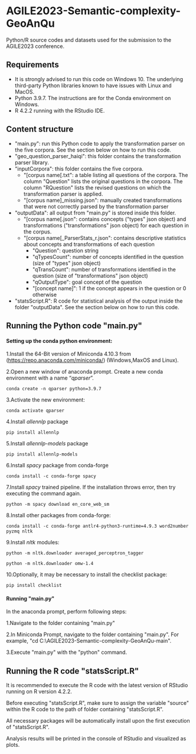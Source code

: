 # AGILE2023-Semantic-complexity-GeoAnQu

Python/R source codes and datasets used for the submission to the AGILE2023 conference.


## Requirements
- It is strongly advised to run this code on Windows 10. The underlying third-party Python libraries known to have issues with Linux and MacOS.
- Python 3.9.7. The instructions are for the Conda environment on Windows.
- R 4.2.2 running with the RStudio IDE.


## Content structure

- "main.py": run this Python code to apply the transformation parser on the five corpora. See the section below on how to run this code.
- "geo_question_parser_haiqi": this folder contains the transformation parser library.
- "inputCorpora": this folder contains the five corpora.
    - "\[corpus name\[.txt": a table listing all questions of the corpora. The column "Question" lists the original questions in the corpora. The column "RQuestion" lists the revised questions on which the transformation parser is applied.
    - "\[corpus name\]\_missing.json": manually created transformations that were not correctly parsed by the transformation parser
- "outputData": all output from "main.py" is stored inside this folder.
    - "\[corpus name\[.json": contains concepts ("types" json object) and transformations ("transformations" json object) for each question in the corpus.
    - "\[corpus name\[\_ParserStats_r.json": contains descriptive statistics about concepts and transformations of each question
        - "Question": question string
        - "qTypesCount": number of concepts identified in the question (size of "types" json object)
        - "qTransCount": number of transformations identified in the question (size of "transformations" json object)
        - "qOutputType": goal concept of the question
        - "\[concept name\]": 1 if the concept appears in the question or 0 otherwise
- "statsScript.R": R code for statistical analysis of the output inside the folder "outputData". See the section below on how to run this code.
    

## Running the Python code "main.py"

#### Setting up the conda python environment:
    
1.Install the 64-Bit version of Miniconda 4.10.3  from (https://repo.anaconda.com/miniconda/) (Windows,MaxOS and Linux).

2.Open a new window of anaconda prompt. Create a new conda environment with a name “*qparser*”.

    conda create -n qparser python=3.9.7

3.Activate the new environment:

    conda activate qparser

4.Install *allennlp* package

    pip install allennlp 

5.Install *allennlp-models* package

    pip install allennlp-models

6.Install *spacy* package from conda-forge

    conda install -c conda-forge spacy

7.Install *spacy* trained pipeline. If the installation throws error, then try executing the command again.

    python -m spacy download en_core_web_sm

8.Install other packages from conda-forge:

    conda install -c conda-forge antlr4-python3-runtime=4.9.3 word2number pyzmq nltk 

9.Install *nltk* modules:

    python -m nltk.downloader averaged_perceptron_tagger
    
    python -m nltk.downloader omw-1.4

10.Optionally, it may be necessary to install the checklist package:
    
    pip install checklist


#### Running "main.py"

In the anaconda prompt, perform following steps:

1.Navigate to the folder containing "main.py"

2.In Miniconda Prompt, navigate to the folder containing "main.py". For example, "cd C:\AGILE2023-Semantic-complexity-GeoAnQu-main".

3.Execute "main.py" with the "python" command.


## Running the R code "statsScript.R"

It is recommended to execute the R code with the latest version of RStudio running on R version 4.2.2. 

Before executing "statsScript.R", make sure to assign the variable "source" within the R code to the path of folder containing "statsScript.R". 

All necessary packages will be automatically install upon the first execution of "statsScript.R".

Analysis results will be printed in the console of RStudio and visualized as plots.
